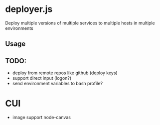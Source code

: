 # deployer.js
Deploy multiple versions of multiple services to multiple hosts in multiple environments

## Usage


## TODO:
* deploy from remote repos like github (deploy keys)
* support direct input (logon?)
* send environment variables to bash profile?

# CUI
* image support node-canvas